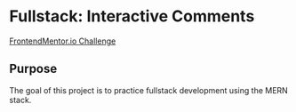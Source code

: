 # Fullstack: Interactive Comments

[FrontendMentor.io Challenge](https://www.frontendmentor.io/challenges/interactive-comments-section-iG1RugEG9)

## Purpose

The goal of this project is to practice fullstack development using the MERN stack.